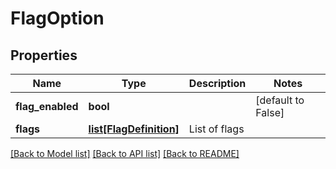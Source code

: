 # FlagOption

## Properties
Name | Type | Description | Notes
------------ | ------------- | ------------- | -------------
**flag_enabled** | **bool** |  | [default to False]
**flags** | [**list[FlagDefinition]**](FlagDefinition.md) | List of flags | 

[[Back to Model list]](../README.md#documentation-for-models) [[Back to API list]](../README.md#documentation-for-api-endpoints) [[Back to README]](../README.md)


